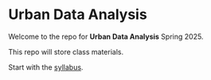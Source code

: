 # Urban Data Analysis

Welcome to the repo for **Urban Data Analysis** Spring 2025.


This repo will store class materials.

Start with the [syllabus](/Class%20resources/syllabus.md).
